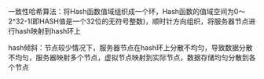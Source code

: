 一致性哈希算法：将Hash函数值域组织成一个环，Hash函数的值域空间为0～ 2^32-1(即HASH值是一个32位的无符号整数)，顺时针方向组织，将服务器节点进行hash映射到hash环上

hash倾斜：节点较少情况下，服务器节点在hash环上分散不均匀，导致数据分散不均匀，服务器映射多个节点，虚拟节点映射到实际节点，数据存储均匀分散到各个节点

